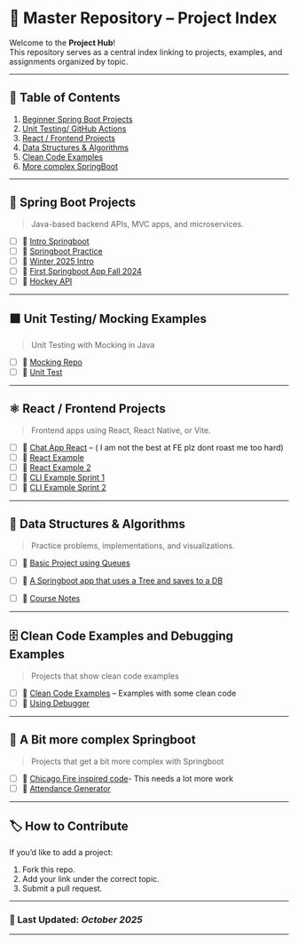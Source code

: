 # 🧭 Master Repository – Project Index

Welcome to the **Project Hub**!  
This repository serves as a central index linking to projects, examples, and assignments organized by topic.

---

## 📘 Table of Contents

1. [Beginner Spring Boot Projects](#spring-boot-projects)
2. [Unit Testing/ GitHub Actions](#nodejs-projects)
3. [React / Frontend Projects](#react--frontend-projects)
4. [Data Structures & Algorithms](#data-structures--algorithms)
5. [Clean Code Examples](#security--authentication)
6. [More complex SpringBoot](#morecomplexspringboot)

---
## 🧩 Spring Boot Projects
> Java-based backend APIs, MVC apps, and microservices.

- [ ] 🔗 [Intro Springboot](https://github.com/JKells99/fall2025SpringbootIntro)
- [ ] 🔗 [Springboot Practice](https://github.com/JKells99/S4PracticeSpringBootProblems)
- [ ] 🔗 [Winter 2025 Intro](https://github.com/JKells99/Winter2025Springboot)
- [ ] 🔗 [First Springboot App Fall 2024](https://github.com/JKells99/FirstSpringBootAppFalll2024)
- [ ] 🔗 [Hockey API](https://github.com/jamie-keyin/s4_2024_hockey_reg_system_api)
---
## 🟩 Unit Testing/ Mocking Examples
> Unit Testing with Mocking in Java

- [ ] 🔗 [Mocking Repo](https://github.com/JKells99/MockingRepo)
- [ ] 🔗 [Unit Test](https://github.com/JKells99/UnitTestFall2024Examples)
---

## ⚛️ React / Frontend Projects
> Frontend apps using React, React Native, or Vite.

- [ ] 🔗 [Chat App React](https://github.com/JKells99/chatapp-FE) – ( I am not the best at FE plz dont roast me too hard)  
- [ ] 🔗 [React Example](https://github.com/JKells99/reactreviewfall2024)
- [ ] 🔗 [React Example 2](https://github.com/JKells99/fall2024react)
- [ ] 🔗 [CLI Example Sprint 1](https://github.com/jamie-keyin/AttendanceReportGeneratorCLI)
- [ ] 🔗 [CLI Example Sprint 2](https://github.com/jamie-keyin/S4_2023_Spring_HTTP_Client_Mock)

---

## 🌲 Data Structures & Algorithms
> Practice problems, implementations, and visualizations.

- [ ] 🔗 [Basic Project using Queues](https://github.com/JKells99/DSAAnimalExample) 
- [ ] 🔗 [A Springboot app that uses a Tree and saves to a DB](https://github.com/JKells99/GSONEXAMPLE)
- [ ] 🔗 [Course Notes](https://github.com/JKells99/DSANotesKeyin)


---

## 🗄️ Clean Code Examples and Debugging Examples
> Projects that show clean code examples

- [ ] 🔗 [Clean Code Examples](https://github.com/JKells99/CleanCodeExamples) – Examples with some clean code  
- [ ] 🔗 [Using Debugger](https://github.com/JKells99/DebuggingExamples)

---

## 🐳 A Bit more complex Springboot
> Projects that get a bit more complex with Springboot

- [ ] 🔗 [Chicago Fire inspired code](https://github.com/JKells99/ChicagoFireHouseManagnmentSystem)- This needs a lot more work 
- [ ] 🔗 [Attendance Generator](https://github.com/jamie-keyin/AttendanceReportGenerator)

---

## 🏷️ How to Contribute

If you’d like to add a project:
1. Fork this repo.
2. Add your link under the correct topic.
3. Submit a pull request.

---

### 📅 Last Updated: *October 2025*

---

